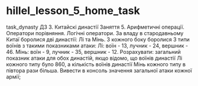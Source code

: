 # hillel_lesson_5_home_task
task_dynasty
ДЗ 3. Китайскі династії
Заняття 5. Арифметичні операції. Оператори порівняння. Логічні оператори.
За владу в стародавньому Китаї боролися дві династії: Лі та Мінь.
З кожного боку боролися 3 типи воїнів з такими показниками атаки:
Лі: воїн - 13, лучник - 24, вершник - 46.
Мінь: воїн - 9, лучник - 35, вершник - 12.
Розрахувати: загальний показник атаки для обох династій, якщо відомо, що воїнів династії Лі кожного типу було 860, а кількість воїнів династії Мінь кожного типу в півтора рази більша.
Вивести в консоль значення загальної атаки кожної армії;
